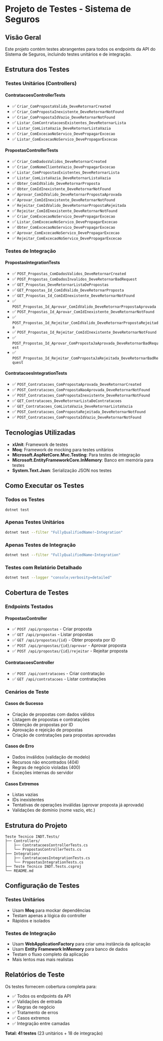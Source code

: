 # Projeto de Testes - Sistema de Seguros

## Visão Geral

Este projeto contém testes abrangentes para todos os endpoints da API do Sistema de Seguros, incluindo testes unitários e de integração.

## Estrutura dos Testes

### Testes Unitários (Controllers)

#### ContratacoesControllerTests
- ✅ `Criar_ComPropostaValida_DeveRetornarCreated`
- ✅ `Criar_ComPropostaInexistente_DeveRetornarNotFound`
- ✅ `Criar_ComPropostaIdVazio_DeveRetornarNotFound`
- ✅ `Listar_ComContratacoesExistentes_DeveRetornarLista`
- ✅ `Listar_ComListaVazia_DeveRetornarListaVazia`
- ✅ `Criar_ComExcecaoNoServico_DevePropagarExcecao`
- ✅ `Listar_ComExcecaoNoServico_DevePropagarExcecao`

#### PropostasControllerTests
- ✅ `Criar_ComDadosValidos_DeveRetornarCreated`
- ✅ `Criar_ComNomeClienteVazio_DevePropagarExcecao`
- ✅ `Listar_ComPropostasExistentes_DeveRetornarLista`
- ✅ `Listar_ComListaVazia_DeveRetornarListaVazia`
- ✅ `Obter_ComIdValido_DeveRetornarProposta`
- ✅ `Obter_ComIdInexistente_DeveRetornarNotFound`
- ✅ `Aprovar_ComIdValido_DeveRetornarPropostaAprovada`
- ✅ `Aprovar_ComIdInexistente_DeveRetornarNotFound`
- ✅ `Rejeitar_ComIdValido_DeveRetornarPropostaRejeitada`
- ✅ `Rejeitar_ComIdInexistente_DeveRetornarNotFound`
- ✅ `Criar_ComExcecaoNoServico_DevePropagarExcecao`
- ✅ `Listar_ComExcecaoNoServico_DevePropagarExcecao`
- ✅ `Obter_ComExcecaoNoServico_DevePropagarExcecao`
- ✅ `Aprovar_ComExcecaoNoServico_DevePropagarExcecao`
- ✅ `Rejeitar_ComExcecaoNoServico_DevePropagarExcecao`

### Testes de Integração

#### PropostasIntegrationTests
- ✅ `POST_Propostas_ComDadosValidos_DeveRetornarCreated`
- ✅ `POST_Propostas_ComDadosInvalidos_DeveRetornarBadRequest`
- ✅ `GET_Propostas_DeveRetornarListaDePropostas`
- ✅ `GET_Propostas_Id_ComIdValido_DeveRetornarProposta`
- ✅ `GET_Propostas_Id_ComIdInexistente_DeveRetornarNotFound`
- ✅ `POST_Propostas_Id_Aprovar_ComIdValido_DeveRetornarPropostaAprovada`
- ✅ `POST_Propostas_Id_Aprovar_ComIdInexistente_DeveRetornarNotFound`
- ✅ `POST_Propostas_Id_Rejeitar_ComIdValido_DeveRetornarPropostaRejeitada`
- ✅ `POST_Propostas_Id_Rejeitar_ComIdInexistente_DeveRetornarNotFound`
- ✅ `POST_Propostas_Id_Aprovar_ComPropostaJaAprovada_DeveRetornarBadRequest`
- ✅ `POST_Propostas_Id_Rejeitar_ComPropostaJaRejeitada_DeveRetornarBadRequest`

#### ContratacoesIntegrationTests
- ✅ `POST_Contratacoes_ComPropostaAprovada_DeveRetornarCreated`
- ✅ `POST_Contratacoes_ComPropostaNaoAprovada_DeveRetornarNotFound`
- ✅ `POST_Contratacoes_ComPropostaInexistente_DeveRetornarNotFound`
- ✅ `GET_Contratacoes_DeveRetornarListaDeContratacoes`
- ✅ `GET_Contratacoes_ComListaVazia_DeveRetornarListaVazia`
- ✅ `POST_Contratacoes_ComPropostaRejeitada_DeveRetornarNotFound`
- ✅ `POST_Contratacoes_ComPropostaIdVazio_DeveRetornarNotFound`

## Tecnologias Utilizadas

- **xUnit**: Framework de testes
- **Moq**: Framework de mocking para testes unitários
- **Microsoft.AspNetCore.Mvc.Testing**: Para testes de integração
- **Microsoft.EntityFrameworkCore.InMemory**: Banco em memória para testes
- **System.Text.Json**: Serialização JSON nos testes

## Como Executar os Testes

### Todos os Testes
```bash
dotnet test
```

### Apenas Testes Unitários
```bash
dotnet test --filter "FullyQualifiedName!~Integration"
```

### Apenas Testes de Integração
```bash
dotnet test --filter "FullyQualifiedName~Integration"
```

### Testes com Relatório Detalhado
```bash
dotnet test --logger "console;verbosity=detailed"
```

## Cobertura de Testes

### Endpoints Testados

#### PropostasController
- ✅ `POST /api/propostas` - Criar proposta
- ✅ `GET /api/propostas` - Listar propostas
- ✅ `GET /api/propostas/{id}` - Obter proposta por ID
- ✅ `POST /api/propostas/{id}/aprovar` - Aprovar proposta
- ✅ `POST /api/propostas/{id}/rejeitar` - Rejeitar proposta

#### ContratacoesController
- ✅ `POST /api/contratacoes` - Criar contratação
- ✅ `GET /api/contratacoes` - Listar contratações

### Cenários de Teste

#### Casos de Sucesso
- Criação de propostas com dados válidos
- Listagem de propostas e contratações
- Obtenção de propostas por ID
- Aprovação e rejeição de propostas
- Criação de contratações para propostas aprovadas

#### Casos de Erro
- Dados inválidos (validação de modelo)
- Recursos não encontrados (404)
- Regras de negócio violadas (400)
- Exceções internas do servidor

#### Casos Extremos
- Listas vazias
- IDs inexistentes
- Tentativas de operações inválidas (aprovar proposta já aprovada)
- Validações de domínio (nome vazio, etc.)

## Estrutura do Projeto

```
Teste Tecnico INDT.Tests/
├── Controllers/
│   ├── ContratacoesControllerTests.cs
│   └── PropostasControllerTests.cs
├── Integration/
│   ├── ContratacoesIntegrationTests.cs
│   └── PropostasIntegrationTests.cs
├── Teste Tecnico INDT.Tests.csproj
└── README.md
```

## Configuração de Testes

### Testes Unitários
- Usam **Moq** para mockar dependências
- Testam apenas a lógica do controller
- Rápidos e isolados

### Testes de Integração
- Usam **WebApplicationFactory** para criar uma instância da aplicação
- Usam **Entity Framework InMemory** para banco de dados
- Testam o fluxo completo da aplicação
- Mais lentos mas mais realistas

## Relatórios de Teste

Os testes fornecem cobertura completa para:
- ✅ Todos os endpoints da API
- ✅ Validações de entrada
- ✅ Regras de negócio
- ✅ Tratamento de erros
- ✅ Casos extremos
- ✅ Integração entre camadas

**Total: 41 testes** (23 unitários + 18 de integração)
